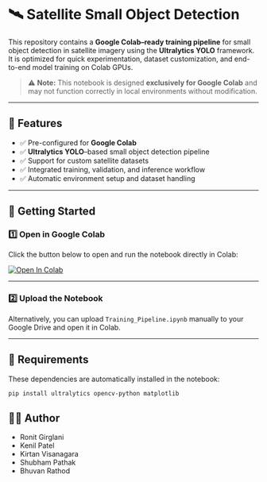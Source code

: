 # 🛰️ Satellite Small Object Detection

This repository contains a **Google Colab–ready training pipeline** for small object detection in satellite imagery using the **Ultralytics YOLO** framework.  
It is optimized for quick experimentation, dataset customization, and end-to-end model training on Colab GPUs.

> ⚠️ **Note:** This notebook is designed **exclusively for Google Colab** and may not function correctly in local environments without modification.

---

## 🚀 Features

- ✅ Pre-configured for **Google Colab**
- ✅ **Ultralytics YOLO**–based small object detection pipeline  
- ✅ Support for custom satellite datasets  
- ✅ Integrated training, validation, and inference workflow  
- ✅ Automatic environment setup and dataset handling  

---

## 📘 Getting Started

### 1️⃣ Open in Google Colab
Click the button below to open and run the notebook directly in Colab:

[![Open In Colab](https://colab.research.google.com/assets/colab-badge.svg)](https://colab.research.google.com/github/RonitPG19/Small-Object-Detection/blob/main/Training_Pipeline.ipynb)

---

### 2️⃣ Upload the Notebook
Alternatively, you can upload `Training_Pipeline.ipynb` manually to your Google Drive and open it in Colab.

---

## 🧰 Requirements

These dependencies are automatically installed in the notebook:
```bash
pip install ultralytics opencv-python matplotlib
```

## 👨‍💻 Author

- Ronit Girglani
- Kenil Patel
- Kirtan Visanagara
- Shubham Pathak
- Bhuvan Rathod
